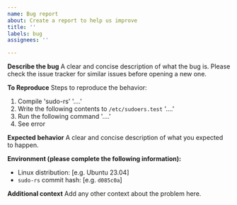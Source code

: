 ```yaml
---
name: Bug report
about: Create a report to help us improve
title: ''
labels: bug
assignees: ''

---
```


**Describe the bug**
A clear and concise description of what the bug is. Please check the issue tracker for similar issues before opening a new one.

**To Reproduce**
Steps to reproduce the behavior:
1. Compile 'sudo-rs' '....'
2. Write the following contents to `/etc/sudoers.test`  '....'
3. Run the following command '....'
4. See error

**Expected behavior**
A clear and concise description of what you expected to happen.

**Environment (please complete the following information):**
 - Linux distribution: [e.g. Ubuntu 23.04]
 - `sudo-rs` commit hash: [e.g. `d085c0a`]

**Additional context**
Add any other context about the problem here.
